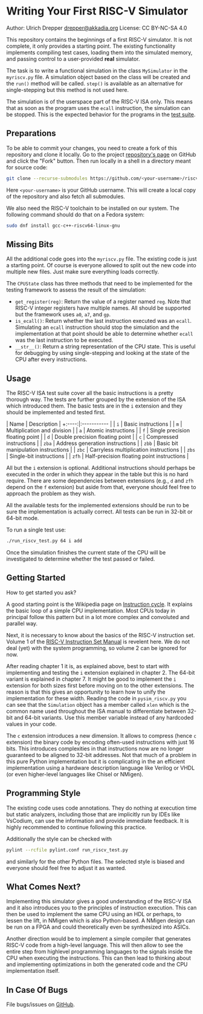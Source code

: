 Writing Your First RISC-V Simulator
===================================

Author: Ulrich Drepper <drepper@akkadia.org>
License: CC BY-NC-SA 4.0

This repository contains the beginnings of a first RISC-V simulator. It is not complete, it only provides a
starting point.  The existing functionality implements compiling test cases, loading them into the simulated
memory, and passing control to a user-provided **real** simulator.

The task is to write a functional simulation in the class `MySimulator` in the `myriscv.py` file.  A simulation
object based on the class will be created and the `run()` method will be called.  `step()` is available as an
alternative for single-stepping but this method is not used here.

The simulation is of the userspace part of the RISC-V ISA only.  This means that as soon as the program uses the
`ecall` instruction, the simulation can be stopped.  This is the expected behavior for the programs in the
[test suite](https://github.com/riscv/riscv-tests.git).


Preparations
------------

To be able to commit your changes, you need to create a fork of this repository and clone it locally.
Go to the project [repository's page](https://github.com/drepper/riscv-from-scratch) on GitHub and click the "Fork"
button.  Then run locally in a shell in a directory meant for source code:

```bash
git clone --recurse-submodules https://github.com/<your-username>/riscv-from-scratch.git
```

Here `<your-username>` is your GitHub username.  This will create a local copy of the repository and also fetch all
submodules.

We also need the RISC-V toolchain to be installed on our system.  The following command should do that
on a Fedora system:

```bash
sudo dnf install gcc-c++-riscv64-linux-gnu
```


Missing Bits
------------

All the additional code goes into the `myriscv.py` file.  The existing code is just a starting point.  Of course
is everyone allowed to split out the new code into multiple new files.  Just make sure everything loads correctly.

The `CPUState` class has three methods that need to be implemented for the testing framework to assess the result
of the simulation:

-  `get_register(reg)`: Return the value of a register named `reg`.  Note that RISC-V integer registers have multiple
   names.  All should be supported but the framework uses `a0`, `a7`, and `gp`.
-  `is_ecall()`: Return whether the last instruction executed was an `ecall`.  Simulating an `ecall` instruction
   should stop the simulation and the implementation at that point should be able to determine whether `ecall` was
   the last instruction to be executed.
-  `__str__()`: Return a string representation of the CPU state.  This is useful for debugging by using single-stepping
   and looking at the state of the CPU after every instructions.


Usage
-----

The RISC-V ISA test suite cover all the basic instructions is a pretty thorough way.  The tests are further
grouped by the extension of the ISA which introduced them.  The basic tests are in the `i` extension and they
should be implemented and tested first.

  | Name | Description |
  +:----:|:----------- |
  | `i`  | Basic instructions |
  | `m`  | Multiplication and division |
  | `a`  | Atomic instructions |
  | `f`  | Single precision floating point |
  | `d`  | Double precision floating point |
  | `c`  | Compressed instructions |
  | `zba` | Address generation instructions |
  | `zbb` | Basic bit manipulation instructions |
  | `zbc` | Carryless multiplication instructions |
  | `zbs` | Single-bit instructions |
  | `zfh` | Half-precision floating point instructions |

All but the `i` extension is optional.  Additional instructions should perhaps be executed in the order in which they
appear in the table but this is no hard require.  There are some dependencies between extensions (e.g., `d` and `zfh`
depend on the `f` extension) but aside from that, everyone should feel free to approach the problem as they wish.

All the available tests for the implemented extensions should be run to be sure the implementation is actually
correct.  All tests can be run in 32-bit or 64-bit mode.

To run a single test use:

```bash
./run_riscv_test.py 64 i add
```

Once the simulation finishes the current state of the CPU will be investigated to determine whether the test passed or
failed.


Getting Started
---------------

How to get started you ask?

A good starting point is the Wikipedia page on [Instruction cycle](https://en.wikipedia.org/wiki/Instruction_cycle).
It explains the basic loop of a simple CPU implementation.  Most CPUs today in principal follow this pattern but
in a lot more complex and convoluted and parallel way.

Next, it is necessary to know about the basics of the RISC-V instruction set.  Volume 1 of the [RISC-V Instruction Set Manual](https://riscv.org/specifications/) is revelent here.  We do not deal (yet) with the system programming, so
volume 2 can be ignored for now.

After reading chapter 1 it is, as explained above, best to start with implementing and testing the `i` extension
explained in chapter 2.  The 64-bit variant is explained in chapter 7.  It might be good to implement the `i`
extension for both sizes first before moving on to the other extensions.  The reason is that this gives an
opportunity to learn how to unify the implementation for these width.  Reading the code in `pysim_riscv.py` you
can see that the `Simulation` object has a member called `xlen` which is the common name used throughout the ISA
manual to differentiate between 32-bit and 64-bit variants.  Use this member variable instead of any hardcoded
values in your code.

The `c` extension introduces a new dimension.  It allows to compress (hence `c` extension) the binary code by
encoding often-used instructions with just 16 bits.  This introduces complexities in that instructions now are
no longer guaranteed to be aligned to 32-bit addresses.  Not that much of a problem in this pure Python
implementation but it is complicating in the an efficient implementation using a hardware description language
like Verilog or VHDL (or even higher-level languages like Chisel or NMigen).


Programming Style
-----------------

The existing code uses code annotations.  They do nothing at execution time but static analyzers, including
those that are implicitly run by IDEs like VsCodium, can use the information and provide immediate feedback.
It is highly recommended to continue following this practice.

Additionally the style can be checked with

```bash
pylint --rcfile pylint.conf run_riscv_test.py
```

and similarly for the other Python files.  The selected style is biased and everyone should feel free to
adjust it as wanted.


What Comes Next?
----------------

Implementing this simulator gives a good understanding of the RISC-V ISA and it also introduces you to the
principles of instruction execution.  This can then be used to implement the same CPU using an HDL or perhaps,
to lessen the lift, in NMigen which is also Python-based.  A NMigen design can be run on a FPGA and could
theoretically even be synthesized into ASICs.

Another direction would be to implement a simple compiler that generates RISC-V code from a high-level language.
This will then allow to see the entire step from highlevel programming languages to the signals inside the
CPU when executing the instructions.  This can then lead to thinking about and implementing optimizations in
both the generated code and the CPU implementation itself.


In Case Of Bugs
---------------

File bugs/issues on [GitHub](https://github.com/drepper/riscv-from-scrath/issues).
